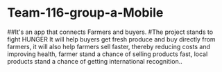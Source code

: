 # Team-116-group-a-Mobile

##It's an app that connects Farmers and buyers.
      #The project stands to fight HUNGER
It will help buyers get fresh produce and buy directly from farmers, it will also help farmers sell faster, 
thereby reducing costs and improving health, farmer stand a chance of selling products fast, 
local products stand a chance of getting international recognition..
